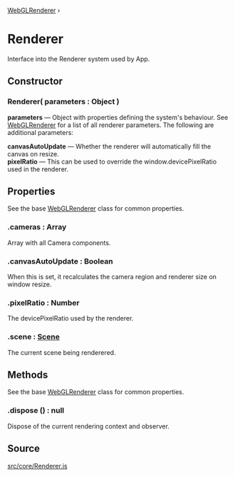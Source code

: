 [WebGLRenderer](https://threejs.org/docs/#api/en/renderers/WebGLRenderer) ›

# Renderer

Interface into the Renderer system used by App.

## Constructor

### Renderer( parameters : <span class="param">Object</span> )
**parameters** — Object with properties defining the system's behaviour. See [WebGLRenderer](https://threejs.org/docs/#api/en/renderers/WebGLRenderer) for a list of all renderer parameters. The following are additional parameters:

**canvasAutoUpdate** — Whether the renderer will automatically fill the canvas on resize.<br>
**pixelRatio** — This can be used to override the window.devicePixelRatio used in the renderer.

## Properties

See the base [WebGLRenderer](https://threejs.org/docs/#api/en/renderers/WebGLRenderer) class for common properties.

### .<a>cameras</a> : <span class="param">Array</span>
Array with all Camera components.

### .<a>canvasAutoUpdate</a> : <span class="param">Boolean</span>
When this is set, it recalculates the camera region and renderer size on window resize.

### .<a>pixelRatio</a> : <span class="param">Number</span>
The devicePixelRatio used by the renderer.

### .<a>scene</a> : <span class="param">[Scene](api/core/Scene)</span>
The current scene being renderered.

## Methods

See the base [WebGLRenderer](https://threejs.org/docs/#api/en/renderers/WebGLRenderer) class for common properties.

### .<a>dispose</a> () : <span class="param">null</span>
Dispose of the current rendering context and observer.

## Source
[src/core/Renderer.js](https://github.com/Cloud9c/taro/blob/master/src/core/Renderer.js)